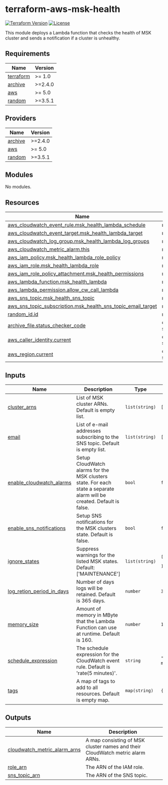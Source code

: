 # terraform-aws-msk-health

[![Terraform Version](https://img.shields.io/badge/Terraform%20Version->=1.0-blue.svg)](https://releases.hashicorp.com/terraform/)
[![License](https://img.shields.io/badge/License-Apache_2.0-blue.svg)](https://opensource.org/licenses/Apache-2.0)

This module deploys a Lambda function that checks the health of  MSK cluster and sends a notification if a cluster is unhealthy.

<!-- BEGIN_TF_DOCS -->
## Requirements

| Name | Version |
|------|---------|
| <a name="requirement_terraform"></a> [terraform](#requirement\_terraform) | >= 1.0 |
| <a name="requirement_archive"></a> [archive](#requirement\_archive) | >=2.4.0 |
| <a name="requirement_aws"></a> [aws](#requirement\_aws) | >= 5.0 |
| <a name="requirement_random"></a> [random](#requirement\_random) | >=3.5.1 |

## Providers

| Name | Version |
|------|---------|
| <a name="provider_archive"></a> [archive](#provider\_archive) | >=2.4.0 |
| <a name="provider_aws"></a> [aws](#provider\_aws) | >= 5.0 |
| <a name="provider_random"></a> [random](#provider\_random) | >=3.5.1 |

## Modules

No modules.

## Resources

| Name | Type |
|------|------|
| [aws_cloudwatch_event_rule.msk_health_lambda_schedule](https://registry.terraform.io/providers/hashicorp/aws/latest/docs/resources/cloudwatch_event_rule) | resource |
| [aws_cloudwatch_event_target.msk_health_lambda_target](https://registry.terraform.io/providers/hashicorp/aws/latest/docs/resources/cloudwatch_event_target) | resource |
| [aws_cloudwatch_log_group.msk_health_lambda_log_groups](https://registry.terraform.io/providers/hashicorp/aws/latest/docs/resources/cloudwatch_log_group) | resource |
| [aws_cloudwatch_metric_alarm.this](https://registry.terraform.io/providers/hashicorp/aws/latest/docs/resources/cloudwatch_metric_alarm) | resource |
| [aws_iam_policy.msk_health_lambda_role_policy](https://registry.terraform.io/providers/hashicorp/aws/latest/docs/resources/iam_policy) | resource |
| [aws_iam_role.msk_health_lambda_role](https://registry.terraform.io/providers/hashicorp/aws/latest/docs/resources/iam_role) | resource |
| [aws_iam_role_policy_attachment.msk_health_permissions](https://registry.terraform.io/providers/hashicorp/aws/latest/docs/resources/iam_role_policy_attachment) | resource |
| [aws_lambda_function.msk_health_lambda](https://registry.terraform.io/providers/hashicorp/aws/latest/docs/resources/lambda_function) | resource |
| [aws_lambda_permission.allow_cw_call_lambda](https://registry.terraform.io/providers/hashicorp/aws/latest/docs/resources/lambda_permission) | resource |
| [aws_sns_topic.msk_health_sns_topic](https://registry.terraform.io/providers/hashicorp/aws/latest/docs/resources/sns_topic) | resource |
| [aws_sns_topic_subscription.msk_health_sns_topic_email_target](https://registry.terraform.io/providers/hashicorp/aws/latest/docs/resources/sns_topic_subscription) | resource |
| [random_id.id](https://registry.terraform.io/providers/hashicorp/random/latest/docs/resources/id) | resource |
| [archive_file.status_checker_code](https://registry.terraform.io/providers/hashicorp/archive/latest/docs/data-sources/file) | data source |
| [aws_caller_identity.current](https://registry.terraform.io/providers/hashicorp/aws/latest/docs/data-sources/caller_identity) | data source |
| [aws_region.current](https://registry.terraform.io/providers/hashicorp/aws/latest/docs/data-sources/region) | data source |

## Inputs

| Name | Description | Type | Default | Required |
|------|-------------|------|---------|:--------:|
| <a name="input_cluster_arns"></a> [cluster\_arns](#input\_cluster\_arns) | List of MSK cluster ARNs. Default is empty list. | `list(string)` | `[]` | no |
| <a name="input_email"></a> [email](#input\_email) | List of e-mail addresses subscribing to the SNS topic. Default is empty list. | `list(string)` | `[]` | no |
| <a name="input_enable_cloudwatch_alarms"></a> [enable\_cloudwatch\_alarms](#input\_enable\_cloudwatch\_alarms) | Setup CloudWatch alarms for the MSK clusters state. For each state a separate alarm will be created. Default is false. | `bool` | `false` | no |
| <a name="input_enable_sns_notifications"></a> [enable\_sns\_notifications](#input\_enable\_sns\_notifications) | Setup SNS notifications for the MSK clusters state. Default is false. | `bool` | `false` | no |
| <a name="input_ignore_states"></a> [ignore\_states](#input\_ignore\_states) | Suppress warnings for the listed MSK states. Default: ['MAINTENANCE'] | `list(string)` | <pre>[<br>  "MAINTENANCE"<br>]</pre> | no |
| <a name="input_log_retion_period_in_days"></a> [log\_retion\_period\_in\_days](#input\_log\_retion\_period\_in\_days) | Number of days logs will be retained. Default is 365 days. | `number` | `365` | no |
| <a name="input_memory_size"></a> [memory\_size](#input\_memory\_size) | Amount of memory in MByte that the Lambda Function can use at runtime. Default is 160. | `number` | `160` | no |
| <a name="input_schedule_expression"></a> [schedule\_expression](#input\_schedule\_expression) | The schedule expression for the CloudWatch event rule. Default is 'rate(5 minutes)'. | `string` | `"rate(5 minutes)"` | no |
| <a name="input_tags"></a> [tags](#input\_tags) | A map of tags to add to all resources. Default is empty map. | `map(string)` | `{}` | no |

## Outputs

| Name | Description |
|------|-------------|
| <a name="output_cloudwatch_metric_alarm_arns"></a> [cloudwatch\_metric\_alarm\_arns](#output\_cloudwatch\_metric\_alarm\_arns) | A map consisting of MSK cluster names and their CloudWatch metric alarm ARNs. |
| <a name="output_role_arn"></a> [role\_arn](#output\_role\_arn) | The ARN of the IAM role. |
| <a name="output_sns_topic_arn"></a> [sns\_topic\_arn](#output\_sns\_topic\_arn) | The ARN of the SNS topic. |
<!-- END_TF_DOCS -->
